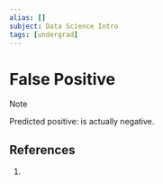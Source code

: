 ```yaml
---
alias: []
subject: Data Science Intro
tags: [undergrad]
---
```

# False Positive

> [!note]
> Predicted positive: is actually negative.

## References
1. 